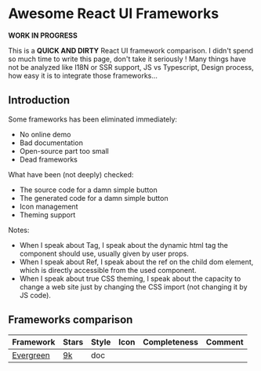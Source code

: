 
# Awesome React UI Frameworks

**WORK IN PROGRESS**

This is a **QUICK AND DIRTY** React UI framework comparison. I didn't spend so much time to write this page, don't take 
it seriously ! Many things have not be analyzed like I18N or SSR support, JS vs Typescript, Design process, how
easy it is to integrate those frameworks... 

## Introduction

Some frameworks has been eliminated immediately:
 - No online demo
 - Bad documentation
 - Open-source part too small
 - Dead frameworks

What have been (not deeply) checked:
 - The source code for a damn simple button
 - The generated code for a damn simple button
 - Icon management
 - Theming support

Notes:
 - When I speak about Tag, I speak about the dynamic html tag the component should use, usually given by user props.
 - When I speak about Ref, I speak about the ref on the child dom element, which is directly accessible from the used component.
 - When I speak about true CSS theming, I speak about the capacity to change a web site just by changing the CSS import (not changing it by JS code).

## Frameworks comparison

| Framework | Stars | Style | Icon | Completeness | Comment |
|-----------|-------|-------|------|--------------|---------|
|[Evergreen](https://evergreen.segment.com)|[9k](https://github.com/segmentio/evergreen/tree/master/src/buttons/src)|doc <style>, ugly generated CSS classes|integrated SVG|⋆|Clean industrial design, Designer framework, theming not supported, not pragmatic framework|
|[Material UI](https://material-ui.com/)|[53k](https://github.com/mui-org/material-ui/blob/master/packages/material-ui/src/Button/Button.js)|doc <style>, clean CSS classes with prefix|integrated SVG|⋆⋆|Material design, classic components, TS, great doc, heavy framework, no less nor sass, use Tag|
|[Ant Design](https://ant.design/)|[55k](https://github.com/ant-design/ant-design/blob/master/components/button/button.tsx)|CSS file, clean classes, prefixed|integrated SVG|⋆|Minimalist design, TS, less|
|[Reactstrap](https://reactstrap.github.io/)|[9k](https://github.com/reactstrap/reactstrap/blob/master/src/Button.js)|bootstrap CSS file|no icon|⋆|Bootstrap design, Bootstrap as components, no less nor sass, use Tag|
|[React Boostrap](https://react-bootstrap.github.io)|[17k](https://github.com/react-bootstrap/react-bootstrap/blob/master/src/Button.js)|doc <style>|no icon|⋆|Bootstrap design, Bootstrap as components, no less nor sass, use Tag|
|[MDBoostrap](https://mdbootstrap.com/)|[1k](https://github.com/mdbootstrap/React-Bootstrap-with-Material-Design/blob/master/src/components/Button/Button.js)|CSS file, clean classes, no prefix|Icon font|⋆⋆|Material design, Bootstrap as components, no less nor sass, use Tag|
|[Primereact](https://www.primefaces.org/primereact)|[1k](https://github.com/primefaces/primereact/blob/master/src/components/button/Button.js)|CSS file, clean classes, prefixed|Icon font|⋆⋆⋆|Clean design, True theming support, many components, charts, a little bit late on tech|
|[Semantic UI](https://react.semantic-ui.com/)|[10k](https://github.com/Semantic-Org/Semantic-UI-React/blob/master/src/elements/Button/Button.js)|CSS file, clean classes, no prefix|Icon font|⋆⋆|Clean industrial design, use less for theming, use of Tag, a little bit late on tech|
|[Blueprint](https://blueprintjs.com/)|[15k](https://github.com/palantir/blueprint/blob/develop/packages/core/src/components/button/buttons.tsx)|CSS file, clean classes, prefixed|integrated SVG|⋆⋆|Clean industrial design, TS, use sass, no ref no tag|


**And the winner is... Primereact !**

I will try it, and update this page later.


## Others React UI Frameworks

- **Carbon Design system** (IBM) sounds correct but the design is not very nice
- **Atlaskit** (Atlassian) uses <style>, very minimalist design
- **Onsen UI** uses <style> but seems great, low design but nice support for mobiles 
- **UI Fabric** (Microsoft) uses <style>, low design
- **Gestalt** (Pinterest) only css modules, unreadable classes, forget CSS theming
- **Elemantal UI**, clean, but exactly like bootstrap, without bootstrap, no gain


## Philosophical though

## Icons

Ideally, the CSS should change your web site style, and it includes icons. That's means:
 - the content should describe the situation
 - the CSS should pick the right icon for this situation

Example of bad CSS usage which is defining the target icon rather than the content:
```html
  <i class="icon cross" />
```
This is exactly the same as:
```html
  <i class="red" />
  <i class="align-left" />
```
That is why a lot of web frameworks, like Boostrap, are not well designed. They do not respect the separation
of concern content Vs style. The situation is understandable, we gain simplicity. Almost no one need a powerful
theming system, nowadays a theme is almost resumed to a set of colors.

This is what we should do:
```html
  <i class="icon delete-user" />
```
With:
```scss
  .icon {
    .delete-user {
       // Define here, depending your CSS theme, what the icon looks like
    }
  }
  
```
Or with component:
```html
  <Icon type="delete-user" /> or even
  <DeleteUserIcon />
```

That is a problem for the component industry: they can't know the "situation" (here "delete-user") so they can't
bring us something correct as "a component". Unless... you start to use JS theming. If you bring the Icon as a
JS variable (from a JS theme), you don't care anymore to use a specific icon component as you can change it when
you change theme.

That is how I understand the situation today, but I am not sure to really understand the craziness of the
frontend development...


### Integrated SVG

| PROS | CONS |
|------|------|
|<ul><li>no http request</li><li>light</li><li>themable (color, animation...)</li></ul>|<ul><li>no true CSS theming (can't change icon with CSS, need JS theming)</li></ul>|

### Pure CSS icon

Same as integrated SVG, but with lower rendering quality.

### Font icon

| PROS | CONS |
|------|------|
|<ul><li>single http request</li><li>light</li><li>true CSS theming</li></ul>|<ul><li>partial theming (single color)</li></ul>|

 
 

